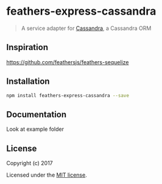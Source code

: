 # feathers-express-cassandra

> A service adapter for [Cassandra](https://github.com/masumsoft/express-cassandra), a Cassandra ORM

## Inspiration
https://github.com/feathersjs/feathers-sequelize

## Installation

```bash
npm install feathers-express-cassandra --save
```

## Documentation
Look at example folder

## License

Copyright (c) 2017

Licensed under the [MIT license](LICENSE).
